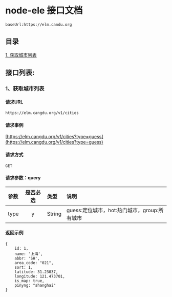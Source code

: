 # node-ele 接口文档
```
baseUrl:https://elm.candu.org
```

## 目录
[1. 获取城市列表](#1获取城市列表)<br>

## 接口列表:

### 1、获取城市列表
#### 请求URL
```
https://elm.cangdu.org/v1/cities
```
#### 请求事例
[https://elm.cangdu.org/v1/cities?type=guess](https://elm.cangdu.org/v1/cities?type=guess)

#### 请求方式
```
GET
```
#### 请求参数：query
|参数|是否必选|类型|说明|
|:-----|:------:|:-----|:-----|
|type|y|String|guess:定位城市，hot:热门城市，group:所有城市

#### 返回示例
```
{
    id: 1,
    name: '上海',
    abbr: 'SH',
    area_code: "021",
    sort: 1,
    latitude: 31.23037,
    longitude: 121.473701,
    is_map: true,
    pinyng: "shanghai"
}
```